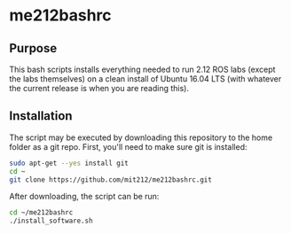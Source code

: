 # me212bashrc
## Purpose
This bash scripts installs everything needed to run 2.12 ROS labs (except the labs themselves) on a clean install of Ubuntu 16.04 LTS (with whatever the current release is when you are reading this).

## Installation
The script may be executed by downloading this repository to the home folder as a git repo.  First, you'll need to make sure git is installed:
```bash
sudo apt-get --yes install git
cd ~
git clone https://github.com/mit212/me212bashrc.git
```

After downloading, the script can be run:
```bash
cd ~/me212bashrc
./install_software.sh
```
